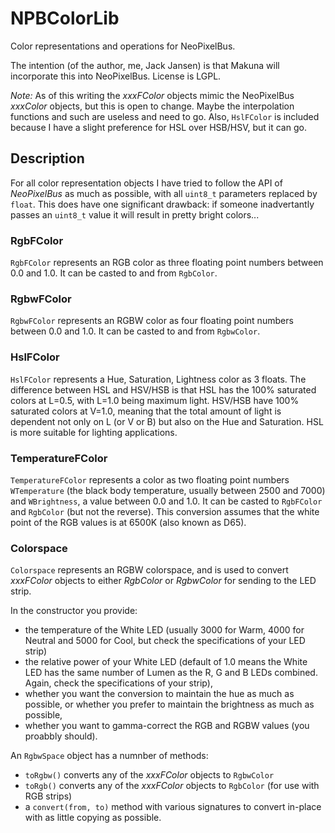 # NPBColorLib
Color representations and operations for NeoPixelBus.

The intention (of the author, me, Jack Jansen) is that Makuna will incorporate this into NeoPixelBus. License
is LGPL.

_Note:_ As of this writing the _xxxFColor_ objects mimic the NeoPixelBus _xxxColor_ objects, but this is open to change. Maybe the interpolation functions and such are useless and need to go. Also, `HslFColor` is included because I have a slight preference for HSL over HSB/HSV, but it can go.

## Description

For all color representation objects I have tried to follow the API of _NeoPixelBus_ as much as possible, with all `uint8_t` parameters replaced by `float`. This does have one significant drawback: if someone inadvertantly passes an `uint8_t` value it will result in pretty bright colors...

### RgbFColor

`RgbFColor` represents an RGB color as three floating point numbers between 0.0 and 1.0. It can be casted
to and from `RgbColor`.

### RgbwFColor

`RgbwFColor` represents an RGBW color as four floating point numbers between 0.0 and 1.0. It can be casted
to and from `RgbwColor`.

### HslFColor

`HslFColor` represents a Hue, Saturation, Lightness color as 3 floats. The difference between HSL and HSV/HSB is that HSL has the 100% saturated colors at L=0.5, with L=1.0 being maximum light. HSV/HSB have 100% saturated colors at V=1.0, meaning that the total amount of light is dependent not only on L (or V or B) but also on the Hue and Saturation. HSL is more suitable for lighting applications.

### TemperatureFColor

`TemperatureFColor` represents a color as two floating point numbers `WTemperature` (the black body temperature, usually between 2500 and 7000) and `WBrightness`, a value between 0.0 and 1.0. It can be casted to `RgbFColor` and `RgbColor` (but not the reverse). This conversion assumes that the white point of the RGB values is at 6500K (also known as D65).

### Colorspace

`Colorspace` represents an RGBW colorspace, and is used to convert _xxxFColor_ objects to either _RgbColor_ or _RgbwColor_ for sending to the LED strip.

In the constructor you provide:

- the temperature of the White LED (usually 3000 for Warm, 4000 for Neutral and 5000 for Cool, but check the specifications of your LED strip)
- the relative power of your White LED (default of 1.0 means the White LED has the same number of Lumen as the R, G and B LEDs combined. Again, check the specifications of your strip),
- whether you want the conversion to maintain the hue as much as possible, or whether you prefer to maintain the brightness as much as possible,
- whether you want to gamma-correct the RGB and RGBW values (you proabbly should).

An `RgbwSpace` object has a numnber of methods:

- `toRgbw()` converts any of the _xxxFColor_ objects to `RgbwColor`
- `toRgb()` converts any of the _xxxFColor_ objects to `RgbColor` (for use with RGB strips)
- a `convert(from, to)` method with various signatures to convert in-place with as little copying as possible.




